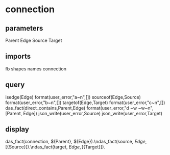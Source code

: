 # connection
## parameters
  Parent
  Edge
  Source
  Target
## imports
  fb
  shapes
  names
  connection
## query
  isedge(Edge)
format(user_error,"a~n",[])
  sourceof(Edge,Source)
format(user_error,"b~n",[])
  targetof(Edge,Target)
format(user_error,"c~n",[])
  das_fact(direct_contains,Parent,Edge)
format(user_error,"d ~w ~w~n",[Parent, Edge])
  json_write(user_error,Source)
  json_write(user_error,Target)
## display
das_fact(connection, ${Parent}, ${Edge}).\ndas_fact(source, ${Edge}, [${Source}]).\ndas_fact(target, ${Edge}, [${Target}]).

